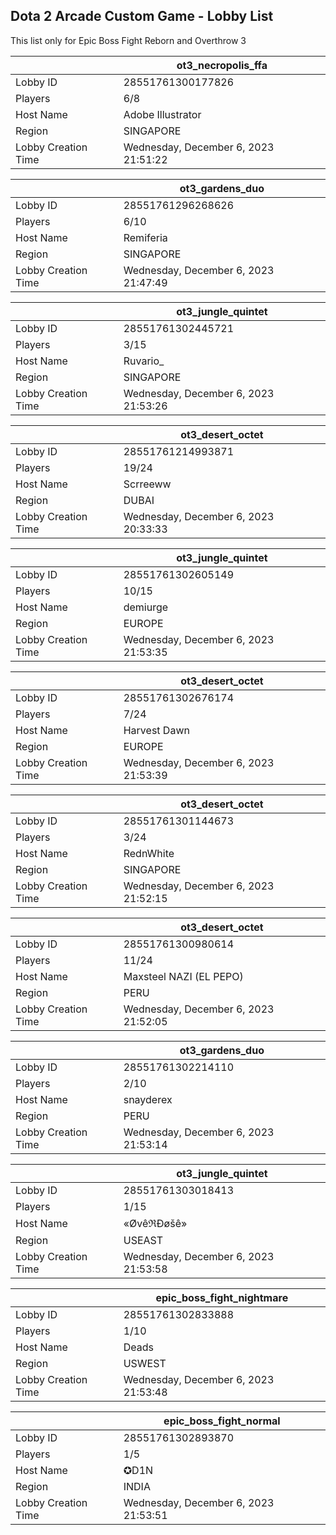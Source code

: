 ## Dota 2 Arcade Custom Game - Lobby List

This list only for Epic Boss Fight Reborn and Overthrow 3

|  | ot3_necropolis_ffa |
| ------ | ------ |
| Lobby ID | 28551761300177826 |
| Players | 6/8 |
| Host Name | Adobe Illustrator |
| Region | SINGAPORE |
| Lobby Creation Time | Wednesday, December 6, 2023 21:51:22 |


|  | ot3_gardens_duo |
| ------ | ------ |
| Lobby ID | 28551761296268626 |
| Players | 6/10 |
| Host Name | Remiferia |
| Region | SINGAPORE |
| Lobby Creation Time | Wednesday, December 6, 2023 21:47:49 |


|  | ot3_jungle_quintet |
| ------ | ------ |
| Lobby ID | 28551761302445721 |
| Players | 3/15 |
| Host Name | Ruvario_ |
| Region | SINGAPORE |
| Lobby Creation Time | Wednesday, December 6, 2023 21:53:26 |


|  | ot3_desert_octet |
| ------ | ------ |
| Lobby ID | 28551761214993871 |
| Players | 19/24 |
| Host Name | Scrreeww |
| Region | DUBAI |
| Lobby Creation Time | Wednesday, December 6, 2023 20:33:33 |


|  | ot3_jungle_quintet |
| ------ | ------ |
| Lobby ID | 28551761302605149 |
| Players | 10/15 |
| Host Name | demiurge |
| Region | EUROPE |
| Lobby Creation Time | Wednesday, December 6, 2023 21:53:35 |


|  | ot3_desert_octet |
| ------ | ------ |
| Lobby ID | 28551761302676174 |
| Players | 7/24 |
| Host Name | Harvest Dawn |
| Region | EUROPE |
| Lobby Creation Time | Wednesday, December 6, 2023 21:53:39 |


|  | ot3_desert_octet |
| ------ | ------ |
| Lobby ID | 28551761301144673 |
| Players | 3/24 |
| Host Name | RednWhite |
| Region | SINGAPORE |
| Lobby Creation Time | Wednesday, December 6, 2023 21:52:15 |


|  | ot3_desert_octet |
| ------ | ------ |
| Lobby ID | 28551761300980614 |
| Players | 11/24 |
| Host Name | Maxsteel NAZI (EL PEPO) |
| Region | PERU |
| Lobby Creation Time | Wednesday, December 6, 2023 21:52:05 |


|  | ot3_gardens_duo |
| ------ | ------ |
| Lobby ID | 28551761302214110 |
| Players | 2/10 |
| Host Name | snayderex |
| Region | PERU |
| Lobby Creation Time | Wednesday, December 6, 2023 21:53:14 |


|  | ot3_jungle_quintet |
| ------ | ------ |
| Lobby ID | 28551761303018413 |
| Players | 1/15 |
| Host Name | «ØvêℜÐøšê» |
| Region | USEAST |
| Lobby Creation Time | Wednesday, December 6, 2023 21:53:58 |


|  | epic_boss_fight_nightmare |
| ------ | ------ |
| Lobby ID | 28551761302833888 |
| Players | 1/10 |
| Host Name | Deads |
| Region | USWEST |
| Lobby Creation Time | Wednesday, December 6, 2023 21:53:48 |


|  | epic_boss_fight_normal |
| ------ | ------ |
| Lobby ID | 28551761302893870 |
| Players | 1/5 |
| Host Name | ✪D1N |
| Region | INDIA |
| Lobby Creation Time | Wednesday, December 6, 2023 21:53:51 |


